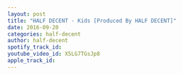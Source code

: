 ```yaml
---
layout: post
title: "HALF DECENT - Kids [Produced By HALF DECENT]"
date: 2016-09-20
categories: half-decent
author: half-decent
spotify_track_id: 
youtube_video_id: X5LG7TGsJp8
apple_track_id: 
---
```

